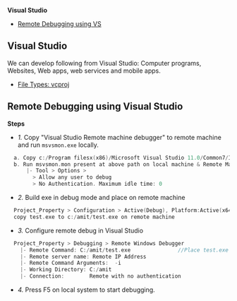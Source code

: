 **Visual Studio**
- [Remote Debugging using VS](#dbg)

## Visual Studio
We can develop following from Visual Studio: Computer programs, Websites, Web apps, web services and mobile apps.

- [File Types: vcproj]()

<a name=dbg></a>
## Remote Debugging using Visual Studio
**Steps**
- *1.* Copy "Visual Studio Remote machine debugger" to remote machine and run `msvsmon.exe` locally.
```c
  a. Copy c:/Program filesx(x86)/Microsoft Visual Studio 11.0/Common7/IDE/Remote Debugger/x64  to remote machine
  b. Run msvsmon.mon present at above path on local machine & Remote Machine Both
      |- Tool > Options >
        > Allow any user to debug
        > No Authentication. Maximum idle time: 0
```
- *2.* Build exe in debug mode and place on remote machine
```c
  Project_Property > Configuration > Active(Debug), Platform:Active(x64)
  copy test.exe to c:/amit/test.exe on remote machine
```
- *3.* Configure remote debug in Visual Studio
```c
  Project_Property > Debugging > Remote Windows Debugger
    |- Remote Command: C:/amit/test.exe               //Place test.exe in c:/amit on Remote machine
    |- Remote server name: Remote IP Address
    |- Remote Command Arguments:  -i
    |- Working Directory: C:/amit
    |- Connection:        Remote with no authentication
```
- *4.* Press F5 on local system to start debugging.

